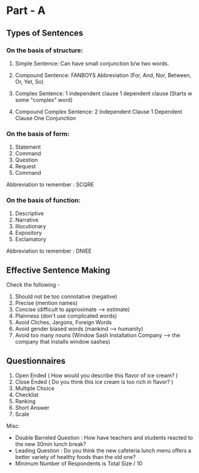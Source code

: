 # Part - A 

## Types of Sentences

### On the basis of structure: 

1. Simple Sentence: 
Can have small conjunction b/w two words. 

2. Compound Sentence: 
FANBOYS Abbreviation (For, And, Nor, Between, Or, Yet, So)

3. Complex Sentence: 
1 independent clause 
1 dependent clause (Starts w some "complex" word) 

4. Compound Complex Sentence: 
2 Independent Clause
1 Dependent Clause 
One Conjunction

### On the basis of form: 

1. Statement 
2. Command 
3. Question 
4. Request 
5. Command

Abbreviation to remember : SCQRE

### On the basis of function: 

1. Descriptive 
2. Narrative 
3. Illocutionary 
4. Expository 
5. Exclamatory

Abbreviation to remember : DNIEE

## Effective Sentence Making

Check the following -

1. Should not be too connotative (negative) 
2. Precise (mention names) 
3. Concise (difficult to approximate --> estimate) 
4. Plainness (don't use complicated words) 
5. Avoid Cliches, Jargons, Foreign Words 
6. Avoid gender biased words (mankind --> humanity)
7. Avoid too many nouns (Window Sash Installation Company --> the company that installs window sashes)

## Questionnaires

1. Open Ended ( How would you describe this flavor of ice cream? ) 
2. Close Ended ( Do you think this ice cream is too rich in flavor? )
3. Multiple Choice 
4. Checklist
5. Ranking 
6. Short Answer 
7. Scale

Misc: <br>
- Double Barreled Question : How have teachers and students reacted to the new 30min lunch break? <br>
- Leading Question : Do you think the new cafeteria lunch menu offers a better variety of healthy foods than the old one?<br>
- Minimum Number of Respondents is Total Size / 10<br>


